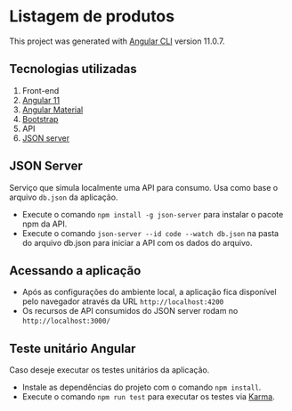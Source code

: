 # Listagem de produtos

This project was generated with [Angular CLI](https://github.com/angular/angular-cli) version 11.0.7.

## Tecnologias utilizadas

1. Front-end
  1. [Angular 11](https://angular.io/)
  1. [Angular Material](https://material.angular.io/)
  1. [Bootstrap](https://getbootstrap.com/)
1. API
  1. [JSON server](https://www.npmjs.com/package/json-server)

## JSON Server

Serviço que simula localmente uma API para consumo. Usa como base o arquivo `db.json` da aplicação.

* Execute o comando `npm install -g json-server` para instalar o pacote npm da API.
* Execute o comando `json-server --id code --watch db.json` na pasta do arquivo db.json para iniciar a API com os dados do arquivo.

## Acessando a aplicação

* Após as configurações do ambiente local, a aplicação fica disponível pelo navegador através da URL `http://localhost:4200`
* Os recursos de API consumidos do JSON server rodam no `http://localhost:3000/`

## Teste unitário Angular

Caso deseje executar os testes unitários da aplicação.

* Instale as dependências do projeto com o comando `npm install`.
* Execute o comando `npm run test` para executar os testes via [Karma](https://karma-runner.github.io).